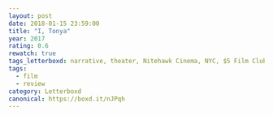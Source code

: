 ```yaml
---
layout: post 
date: 2018-01-15 23:59:00
title: "I, Tonya"
year: 2017
rating: 0.6
rewatch: true
tags_letterboxd: narrative, theater, Nitehawk Cinema, NYC, $5 Film Club
tags:
  - film
  - review
category: Letterboxd
canonical: https://boxd.it/nJPqh
---
```

